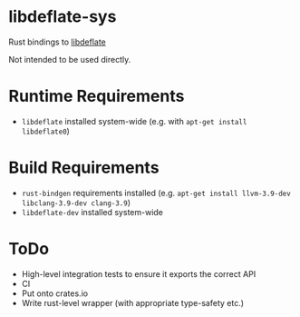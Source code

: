 # libdeflate-sys

Rust bindings to [libdeflate](https://github.com/ebiggers/libdeflate)

Not intended to be used directly.


# Runtime Requirements

- `libdeflate` installed system-wide (e.g. with `apt-get install libdeflate0`)


# Build Requirements

- `rust-bindgen` requirements installed (e.g. `apt-get install llvm-3.9-dev libclang-3.9-dev clang-3.9`)
- `libdeflate-dev` installed system-wide


# ToDo

- High-level integration tests to ensure it exports the correct API
- CI
- Put onto crates.io
- Write rust-level wrapper (with appropriate type-safety etc.)
